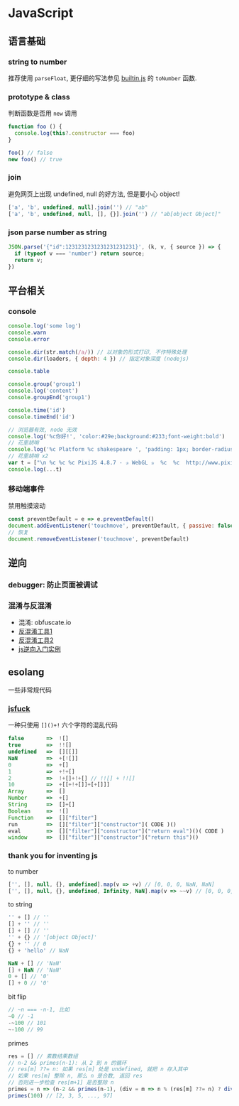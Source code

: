 # JavaScript

## 语言基础

### string to number

推荐使用 `parseFloat`, 更仔细的写法参见 [builtin.js](https://www.npmjs.com/package/@zmx0142857/builtin) 的 `toNumber` 函数.

### prototype & class

判断函数是否用 `new` 调用
```js
function foo () {
  console.log(this?.constructor === foo)
}

foo() // false
new foo() // true
```

### join

避免网页上出现 undefined, null 的好方法, 但是要小心 object!
```js
['a', 'b', undefined, null].join('') // "ab"
['a', 'b', undefined, null, [], {}].join('') // "ab[object Object]"
```

### json parse number as string

```js
JSON.parse('{"id":1231231231231231231231}', (k, v, { source }) => {
  if (typeof v === 'number') return source;
  return v;
})
```

## 平台相关

### console
```js
console.log('some log')
console.warn
console.error

console.dir(str.match(/a/)) // 以对象的形式打印, 不作特殊处理
console.dir(loaders, { depth: 4 }) // 指定对象深度 (nodejs)

console.table

console.group('group1')
console.log('content')
console.groupEnd('group1')

console.time('id')
console.timeEnd('id')

// 浏览器有效, node 无效
console.log('%c你好!', 'color:#29e;background:#233;font-weight:bold')
// 花里胡哨
console.log('%c Platform %c shakespeare ', 'padding: 1px; border-radius: 3px 0 0 3px; color: #fff; background: #606060;', 'padding: 1px; border-radius: 0 3px 3px 0; color: #fff; background: #248;')
// 花里胡哨 x2
var t = ["\n %c %c %c PixiJS 4.8.7 - ✰ WebGL ✰  %c  %c  http://www.pixijs.com/  %c %c ♥%c♥%c♥ \n\n", "background: #ff66a5; padding:5px 0;", "background: #ff66a5; padding:5px 0;", "color: #ff66a5; background: #030307; padding:5px 0;", "background: #ff66a5; padding:5px 0;", "background: #ffc3dc; padding:5px 0;", "background: #ff66a5; padding:5px 0;", "color: #ff2424; background: #fff; padding:5px 0;", "color: #ff2424; background: #fff; padding:5px 0;", "color: #ff2424; background: #fff; padding:5px 0;"];
console.log(...t)
```

### 移动端事件

禁用触摸滚动
```js
const preventDefault = e => e.preventDefault()
document.addEventListener('touchmove', preventDefault, { passive: false })
// 恢复
document.removeEventListener('touchmove', preventDefault)
```

## 逆向

### debugger: 防止页面被调试

### 混淆与反混淆

- 混淆: obfuscate.io
- [反混淆工具1](https://www.51shizhi.com/tool/js-anti-obfuscate-io)
- [反混淆工具2](https://obf-io.deobfuscate.io/)
- [js逆向入门实例](https://www.luogu.com.cn/article/tk6qsd8x)

## esolang

一些非常规代码

### [jsfuck](https://github.com/aemkei/jsfuck)

一种只使用 `[]()+!` 六个字符的混乱代码

```js
false       =>  ![]
true        =>  !![]
undefined   =>  [][[]]
NaN         =>  +[![]]
0           =>  +[]
1           =>  +!+[]
2           =>  !+[]+!+[] // !![] + !![]
10          =>  +[[+!+[]]+[+[]]]
Array       =>  []
Number      =>  +[]
String      =>  []+[]
Boolean     =>  ![]
Function    =>  []["filter"]
run         =>  []["filter"]["constructor"]( CODE )()
eval        =>  []["filter"]["constructor"]("return eval")()( CODE )
window      =>  []["filter"]["constructor"]("return this")()
```

### thank you for inventing js

to number
```js
['', [], null, {}, undefined].map(v => +v) // [0, 0, 0, NaN, NaN]
['', [], null, {}, undefined, Infinity, NaN].map(v => ~~v) // [0, 0, 0, 0, 0, 0, 0]
```

to string
```js
'' + [] // ''
[] + '' // ''
[] + [] // ''
'' + {} // '[object Object]'
{} + '' // 0
{} + 'hello' // NaN
```

```js
NaN + [] // 'NaN'
[] + NaN // 'NaN'
0 + [] // '0'
[] + 0 // '0'
```

bit flip
```js
// ~n === -n-1, 比如
~0 // -1
-~100 // 101
~-100 // 99
```

primes
```js
res = [] // 素数结果数组
// n-2 && primes(n-1): 从 2 到 n 的循环
// res[m] ??= n: 如果 res[m] 处是 undefined, 就把 n 存入其中
// 如果 res[m] 整除 n, 那么 n 是合数, 返回 res
// 否则进一步检查 res[m+1] 是否整除 n
primes = n => (n-2 && primes(n-1), (div = m => n % (res[m] ??= n) ? div(m+1) : res)(0))
primes(100) // [2, 3, 5, ..., 97]
```
